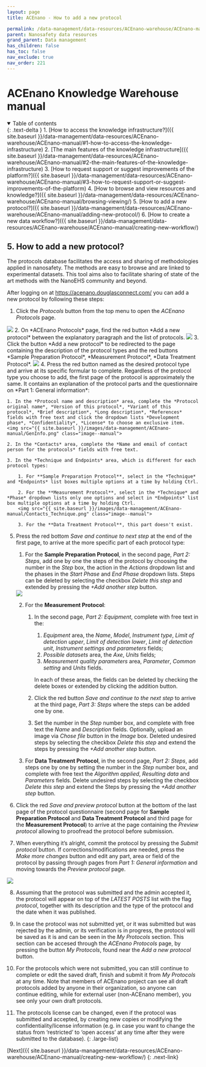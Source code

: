 ```yaml
---
layout: page
title: ACEnano - How to add a new protocol

permalink: /data-management/data-resources/ACEnano-warehouse/ACEnano-manual/adding-new-protocol/
parent: Nanosafety data resources
grand_parent: Data management
has_children: false
has_toc: false
nav_exclude: true
nav_order: 221
---
```


# ACEnano Knowledge Warehouse manual

<details open markdown="block">
  <summary>
    Table of contents
  </summary>
  {: .text-delta }
1. [How to access the knowledge infrastructure?]({{ site.baseurl }}/data-management/data-resources/ACEnano-warehouse/ACEnano-manual/#1-how-to-access-the-knowledge-infrastructure)
2. [The main features of the knowledge infrastructure]({{ site.baseurl }}/data-management/data-resources/ACEnano-warehouse/ACEnano-manual/#2-the-main-features-of-the-knowledge-infrastructure)
3. [How to request support or suggest improvements of the platform?]({{ site.baseurl }}/data-management/data-resources/ACEnano-warehouse/ACEnano-manual/#3-how-to-request-support-or-suggest-improvements-of-the-platform)
4. [How to browse and view resources and knowledge?]({{ site.baseurl }}/data-management/data-resources/ACEnano-warehouse/ACEnano-manual/browsing-viewing/)
5. [How to add a new protocol?]({{ site.baseurl }}/data-management/data-resources/ACEnano-warehouse/ACEnano-manual/adding-new-protocol/)
6. [How to create a new data workflow?]({{ site.baseurl }}/data-management/data-resources/ACEnano-warehouse/ACEnano-manual/creating-new-workflow/)
</details>

## 5. How to add a new protocol?
The protocols database facilitates the access and sharing of methodologies applied in nanosafety. The methods are easy to browse and are linked to experimental datasets. This tool aims also to facilitate sharing of state of the art methods with the NanoEHS community and beyond.

After logging on at https://acenano.douglasconnect.com/ you can add a new protocol by following these steps:

1. Click the *Protocols* button from the top menu to open the *ACEnano Protocols* page.
<img src="{{ site.baseurl }}/images/data-management/ACEnano-manual/IntroNew.png" class="image--manual">
2. On *ACEnano Protocols* page, find the red button *Add a new protocol* between the explanatory paragraph and the list of protocols.
<img src="{{ site.baseurl }}/images/data-management/ACEnano-manual/ProtocolsPageNew.png" class="image--manual">
3. Click the button *Add a new protocol* to be redirected to the page containing the description of the protocol types and the red buttons *Sample Preparation Protocol*, *Measurement Protocol*, *Data Treatment Protocol*.
<img src="{{ site.baseurl }}/images/data-management/ACEnano-manual/AddNew.png" class="image--manual">
4. Press the red button named as the desired protocol type and arrive at its specific formular to complete. Regardless of the protocol type you choose to add, the first page of the protocol is approximately the same. It contains an explanation of the protocol parts and the questionnaire on *Part 1: General information*:

    1. In the *Protocol name and description* area, complete the *Protocol original name*, *Version of this protocol*, *Variant of this protocol*, *Brief description*, *Long description*, *References* fields with free text and click the dropdown lists *Development phase*, *Confidentiality*, *License* to choose an exclusive item.
    <img src="{{ site.baseurl }}/images/data-management/ACEnano-manual/GenInfo.png" class="image--manual">

    2. In the *Contacts* area, complete the *Name and email of contact person for the protocols* fields with free text.

    3. In the *Technique and Endpoints* area, which is different for each protocol types:

        1. For **Sample Preparation Protocol**, select in the *Technique* and *Endpoints* list boxes multiple options at a time by holding Ctrl.

        2. For the **Measurement Protocol**, select in the *Technique* and *Phase* dropdown lists only one options and select in *Endpoints* list box multiple options at a time by holding Ctrl.
        <img src="{{ site.baseurl }}/images/data-management/ACEnano-manual/Contacts_Technique.png" class="image--manual">

        3. For the **Data Treatment Protocol**, this part doesn't exist.

5. Press the red bottom *Save and continue to next step* at the end of the first page, to arrive at the more specific part of each protocol type:

    1. For the **Sample Preparation Protocol**, in the second page, *Part 2: Steps*, add one by one the steps of the protocol by choosing the number in the *Step* box, the action in the *Actions* dropdown list and the phases in the *Start Phase* and *End Phase* dropdown lists. Steps can be deleted by selecting the checkbox *Delete this step* and extended by pressing the *+Add another step* button.
    <img src="{{ site.baseurl }}/images/data-management/ACEnano-manual/Steps.png" class="image--manual">

    2. For the **Measurement Protocol**:

        1. In the second page, *Part 2: Equipment*, complete with free text in the:
            1. *Equipment* area, the *Name*, *Model*, *Instrument type*, *Limit of detection upper*, *Limit of detection lower*, *Limit of detection unit*, *Instrument settings and parameters* fields;
            2. *Possible datasets* area, the *Axe*, *Units* fields;
            3. *Measurement quality parameters* area, *Parameter*, *Common setting* and *Units* fields.

            In each of these areas, the fields can be deleted by checking the delete boxes or extended by clicking the addition button.

        2. Click the red button *Save and continue to the next step* to arrive at the third page, *Part 3: Steps* where the steps can be added one by one.

        3. Set the number in the *Step* number box, and complete with free text  the *Name* and *Description* fields. Optionally, upload an image via *Chose file* button in the *Image* box. Deleted undesired steps by selecting the checkbox *Delete this step* and extend the steps by pressing the *+Add another step* button.

    3. For **Data Treatment Protocol**, in the second page, *Part 2: Steps*, add steps one by one by setting the number in the *Step* number box, and complete with free text the *Algorithm applied*, *Resulting data* and *Parameters* fields. Delete undesired steps by selecting the checkbox *Delete this step* and extend the Steps by pressing the *+Add another step* button.

6. Click  the red *Save and preview protocol* button at the bottom of the last page of the protocol questionnaire (second page for **Sample Preparation Protocol** and **Data Treatment Protocol** and third page for the **Measurement Protocol**) to arrive at the page containing the *Preview protocol* allowing to proofread the protocol before submission.

7. When everything it’s alright, commit the protocol by pressing the *Submit protocol* button. If corrections/modifications are needed, press the *Make more changes* button and edit any part, area or field of the protocol by passing through pages from *Part 1: General information* and moving towards the *Preview protocol* page.
<img src="{{ site.baseurl }}/images/data-management/ACEnano-manual/Review.png" class="image--manual">

8. Assuming that the protocol was submitted and the admin accepted it, the protocol will appear on top of the *LATEST POSTS* list with the flag *protocol*, together with its description and the type of the protocol and the date when it was published.

9. In case the protocol was not submitted yet, or it was submitted but was rejected by the admin, or its verification is in progress, the protocol will be saved as it is and can be seen in the *My Protocols* section. This section can be accesed through the *ACEnano Protocols* page, by pressing the button *My Protocols*, found near the *Add a new protocol* button.

10. For the protocols which were not submitted, you can still continue to complete or edit the saved draft, finish and submit it from *My Protocols* at any time. Note that members of ACEnano project can see all draft protocols added by anyone in their organization, so anyone can continue editing, while for external user (non-ACEnano member), you see only your own draft protocols.

11. The protocols license can be changed, even if the protocol was submitted and accepted, by creating new copies or modifying the confidentiality/license information (e.g. in case you want to change the status from ‘restricted’ to ‘open access’ at any time after they were submitted to the database).
{: .large-list}

[Next]({{ site.baseurl }}/data-management/data-resources/ACEnano-warehouse/ACEnano-manual/creating-new-workflow/)
{: .next-link}
